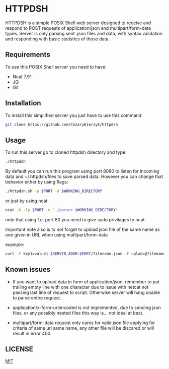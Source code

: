 # HTTPDSH

HTTPDSH is a simple POSIX Shell web server designed to receive and respond to POST requests of application/json and multipart/form-data types. Server is only parsing sent .json files and data, with syntax validation and responding with basic statistics of those data.

## Requirements

To use this POSIX Shell server you need to have:

   - Ncat 7.91
   - JQ
   - Git

## Installation

To install this simplified server you just have to use this command:

```bash
git clone https://github.com/CezaryKierzyk/httpdsh
```

## Usage

To run this server go to cloned httpdsh directory and type:

```bash
./httpdsh
```

By default you can run this program using port 8080 to listen for incoming data and ~/.httpdsh/files to save parsed data. However you can change that behavior either by using flags:

```bash
./httpdsh.sh -p $PORT -d $WORKING_DIRECTORY
```

or just by using ncat 

```bash
ncat -k -lp $PORT -e "./parser $WORKING_DIRECTORY"
```

note that using f.e. port 80 you need to give sudo privilages to ncat.

Important note also is to not forget to upload json file of the same name as one given in URL when using multipart/form-data

example:

```bash
curl -F key1=value1 $SERVER_ADDR:$PORT/filename.json -F uplad=@filename.json
```

## Known issues

+ If you want to upload data in form of application/json, remember to put trailing empty line with one character due to issue with netcat not passing last line of request to script. Otherwise server will hang unable to parse entire request.

+ application/x-form-urlencoded is not implemented, due to sending json files, or any possibly nested files this way is... not ideal at best.

+ multipart/form-data request only cares for valid json file applying for criteria of same uri same name, any other file will be discared or will result in error 400.

## LICENSE

[MIT](https://choosealicense.com/licenses/mit/)
